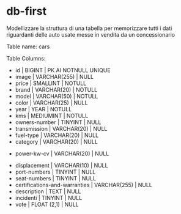 # db-first
Modellizzare la struttura di una tabella per memorizzare tutti i dati riguardanti delle auto usate messe in vendita da un concessionario


Table name:
cars

Table Columns:
- id | BIGINT | PK AI NOTNULL UNIQUE
- image | VARCHAR(255) | NULL
- price | SMALLINT | NOTULL
- brand | VARCHAR(20) | NOTULL
- model | VARCHAR(50) | NOTULL
- color | VARCHAR(25) | NULL
- year | YEAR | NOTULL
- kms | MEDIUMINT | NOTULL
- owners-number | TINYINT  | NULL
- transmission | VARCHAR(20) | NULL
- fuel-type | VARCHAR(20) | NULL
- category | VARCHAR(20) | NULL
<!-- a volte scritto con entrambi i valori - esempio - 80 kW (109 CV) -->
- power-kw-cv | VARCHAR(20) | NULL
<!-- displacement = cilindrata -->
- displacement | VARCHAR(10) | NULL
- port-numbers | TINYINT | NULL
- seat-numbers | TINYINT | NULL
- certifications-and-warranties | VARCHAR(255) | NULL
- description | TEXT | NULL
- incidenti | TINYINT | NULL
- vote | FLOAT (2,1) | NULL